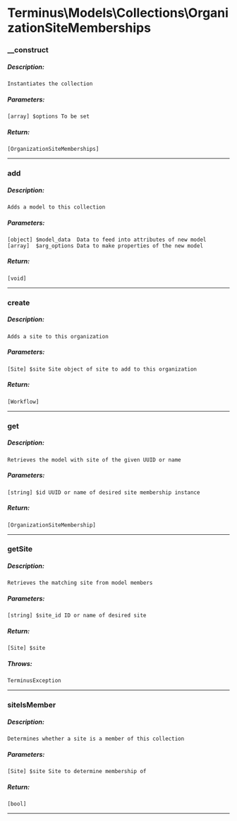 # Terminus\Models\Collections\OrganizationSiteMemberships

### __construct
##### Description:
    Instantiates the collection

##### Parameters:
    [array] $options To be set

##### Return:
    [OrganizationSiteMemberships]

---

### add
##### Description:
    Adds a model to this collection

##### Parameters:
    [object] $model_data  Data to feed into attributes of new model
    [array]  $arg_options Data to make properties of the new model

##### Return:
    [void]

---

### create
##### Description:
    Adds a site to this organization

##### Parameters:
    [Site] $site Site object of site to add to this organization

##### Return:
    [Workflow]

---

### get
##### Description:
    Retrieves the model with site of the given UUID or name

##### Parameters:
    [string] $id UUID or name of desired site membership instance

##### Return:
    [OrganizationSiteMembership]

---

### getSite
##### Description:
    Retrieves the matching site from model members

##### Parameters:
    [string] $site_id ID or name of desired site

##### Return:
    [Site] $site

##### Throws:
    TerminusException

---

### siteIsMember
##### Description:
    Determines whether a site is a member of this collection

##### Parameters:
    [Site] $site Site to determine membership of

##### Return:
    [bool]

---

